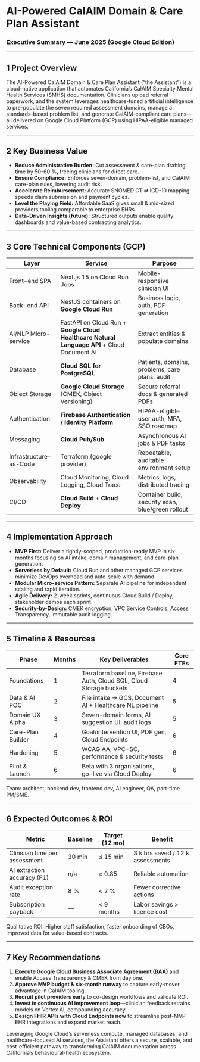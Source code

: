 # AI-Powered CalAIM Domain & Care Plan Assistant  
### Executive Summary — June 2025 (Google Cloud Edition)  

---

## 1  Project Overview  
The AI-Powered CalAIM Domain & Care Plan Assistant (“the Assistant”) is a cloud-native application that automates California’s CalAIM Specialty Mental Health Services (SMHS) documentation. Clinicians upload referral paperwork, and the system leverages healthcare-tuned artificial intelligence to pre-populate the seven required assessment domains, manage a standards-based problem list, and generate CalAIM-compliant care plans—all delivered on Google Cloud Platform (GCP) using HIPAA-eligible managed services.

---

## 2  Key Business Value  
* **Reduce Administrative Burden:** Cut assessment & care-plan drafting time by 50–60 %, freeing clinicians for direct care.  
* **Ensure Compliance:** Enforces seven-domain, problem-list, and CalAIM care-plan rules, lowering audit risk.  
* **Accelerate Reimbursement:** Accurate SNOMED CT ⇄ ICD-10 mapping speeds claim submission and payment cycles.  
* **Level the Playing Field:** Affordable SaaS gives small & mid-sized providers tooling comparable to enterprise EHRs.  
* **Data-Driven Insights (future):** Structured outputs enable quality dashboards and value-based contracting analytics.

---

## 3  Core Technical Components (GCP)  
| Layer | Service | Purpose |
|-------|---------|---------|
| Front-end SPA | Next.js 15 on Cloud Run Jobs | Mobile-responsive clinician UI |
| Back-end API | NestJS containers on **Google Cloud Run** | Business logic, auth, PDF generation |
| AI/NLP Micro-service | FastAPI on Cloud Run + **Google Cloud Healthcare Natural Language API** + Cloud Document AI | Extract entities & populate domains |
| Database | **Cloud SQL for PostgreSQL** | Patients, domains, problems, care plans, audit |
| Object Storage | **Google Cloud Storage** (CMEK, Object Versioning) | Secure referral docs & generated PDFs |
| Authentication | **Firebase Authentication / Identity Platform** | HIPAA-eligible user auth, MFA, SSO roadmap |
| Messaging | **Cloud Pub/Sub** | Asynchronous AI jobs & PDF tasks |
| Infrastructure-as-Code | Terraform (google provider) | Repeatable, auditable environment setup |
| Observability | Cloud Monitoring, Cloud Logging, Cloud Trace | Metrics, logs, distributed tracing |
| CI/CD | **Cloud Build** + **Cloud Deploy** | Container build, security scan, blue/green rollout |

---

## 4  Implementation Approach  
* **MVP First:** Deliver a tightly-scoped, production-ready MVP in six months focusing on AI intake, domain management, and care-plan generation.  
* **Serverless by Default:** Cloud Run and other managed GCP services minimize DevOps overhead and auto-scale with demand.  
* **Modular Micro-service Pattern:** Separate AI pipeline for independent scaling and rapid iteration.  
* **Agile Delivery:** 2-week sprints, continuous Cloud Build / Deploy, stakeholder demos each sprint.  
* **Security-by-Design:** CMEK encryption, VPC Service Controls, Access Transparency, immutable audit logging.

---

## 5  Timeline & Resources  

| Phase | Months | Key Deliverables | Core FTEs |
|-------|--------|------------------|-----------|
| Foundations | 1 | Terraform baseline, Firebase Auth, Cloud SQL, Cloud Storage buckets | 4 |
| Data & AI POC | 2 | File intake → GCS, Document AI + Healthcare NL pipeline | 5 |
| Domain UX Alpha | 3 | Seven-domain forms, AI suggestion UI, audit logs | 5 |
| Care-Plan Builder | 4 | Goal/intervention UI, PDF gen, Cloud Endpoints | 6 |
| Hardening | 5 | WCAG AA, VPC-SC, performance & security tests | 6 |
| Pilot & Launch | 6 | Beta with 3 organisations, go-live via Cloud Deploy | 6 |

Team: architect, backend dev, frontend dev, AI engineer, QA, part-time PM/SME.

---

## 6  Expected Outcomes & ROI  

| Metric | Baseline | Target (12 mo) | Benefit |
|--------|----------|----------------|---------|
| Clinician time per assessment | 30 min | ≤ 15 min | 3 k hrs saved / 12 k assessments |
| AI extraction accuracy (F1) | n/a | ≥ 0.85 | Reliable automation |
| Audit exception rate | 8 % | < 2 % | Fewer corrective actions |
| Subscription payback | — | < 9 months | Labor savings > licence cost |

Qualitative ROI: Higher staff satisfaction, faster onboarding of CBOs, improved data for value-based contracts.

---

## 7  Key Recommendations  
1. **Execute Google Cloud Business Associate Agreement (BAA)** and enable Access Transparency & CMEK from day one.  
2. **Approve MVP budget & six-month runway** to capture early-mover advantage in CalAIM tooling.  
3. **Recruit pilot providers early** to co-design workflows and validate ROI.  
4. **Invest in continuous AI improvement loop**—clinician feedback retrains models on Vertex AI, compounding accuracy.  
5. **Design FHIR APIs with Cloud Endpoints now** to streamline post-MVP EHR integrations and expand market reach.

Leveraging Google Cloud’s serverless compute, managed databases, and healthcare-focused AI services, the Assistant offers a secure, scalable, and cost-efficient pathway to transforming CalAIM documentation across California’s behavioural-health ecosystem.
